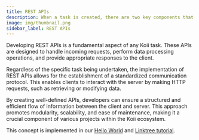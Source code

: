 ```yaml
---
title: REST APIs
description: When a task is created, there are two key components that must be uploaded to the Koii Network to initiate the task.
image: img/thumbnail.png
sidebar_label: REST APIs
---
```


Developing REST APIs is a fundamental aspect of any Koii task. These APIs are designed to handle incoming requests, perform data processing operations, and provide appropriate responses to the client.

Regardless of the specific task being undertaken, the implementation of REST APIs allows for the establishment of a standardized communication protocol. This enables clients to interact with the server by making HTTP requests, such as retrieving or modifying data.

By creating well-defined APIs, developers can ensure a structured and efficient flow of information between the client and server. This approach promotes modularity, scalability, and ease of maintenance, making it a crucial component of various projects within the Koii ecosystem.

This concept is implemented in our [Hello World](http://localhost:3000/develop/write-a-koii-task/task-development-guide/task-structure/) and [Linktree tutorial](/develop/linktree/intro).
